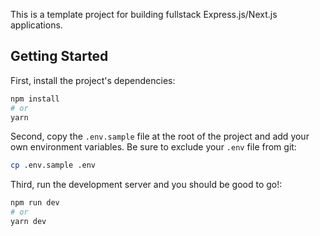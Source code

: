 This is a template project for building fullstack Express.js/Next.js applications.

## Getting Started

First, install the project's dependencies:

```bash
npm install
# or
yarn
```

Second, copy the `.env.sample` file at the root of the project and add your own environment variables. Be sure to exclude your `.env` file from git:

```bash
cp .env.sample .env
```

Third, run the development server and you should be good to go!:

```bash
npm run dev
# or
yarn dev
```

